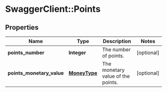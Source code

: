 # SwaggerClient::Points

## Properties
Name | Type | Description | Notes
------------ | ------------- | ------------- | -------------
**points_number** | **Integer** | The number of points. | [optional] 
**points_monetary_value** | [**MoneyType**](MoneyType.md) | The monetary value of the points. | [optional] 


